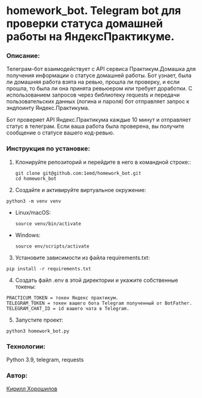 # homework_bot. Telegram bot для проверки статуса домашней работы на ЯндексПрактикуме.

### Описание:

Телеграм-бот взаимодействует с API сервиса Практикум.Домашка для получения информации о статусе домашней работы. Бот узнает, была ли домашняя работа взята на ревью, прошла ли проверку, и если прошла, то была ли она принята ревьюером или требует доработки.
С использованием запросов через библиотеку requests и передачи пользовательских данных (логина и пароля) бот отправляет запрос к эндпоинту Яндекс.Практикума.

Бот проверяет API Яндекс.Практикума каждые 10 минут и отправляет статус в телеграм. Если ваша работа была проверена, вы получите сообщение о статусе вашего код-ревью.

### Инструкция по установке:

1. Клонируйте репозиторий и перейдите в него в командной строке::
   ```
   git clone git@github.com:1emd/homework_bot.git
   cd homework_bot
   ```
2. Создайте и активируйте виртуальное окружение:
  ```
  python3 -m venv venv
  ```
- Linux/macOS:

  ```
  source venv/bin/activate
  ```

- Windows:
  ```
  source env/scripts/activate
  ```

3. Установите зависимости из файла requirements.txt:
  ```
  pip install -r requirements.txt
  ```

4. Создать файл .env в этой директории и укажите собственные токены:
  ```
  PRACTICUM_TOKEN = токен Яндекс практикум.
  TELEGRAM_TOKEN = токен вашего бота Telegram полученный от BotFather.
  TELEGRAM_CHAT_ID = id вашего чата в Telegram.
  ```

5. Запустите проект:
  ```
  python3 homework_bot.py
  ```

### Технологии:
Python 3.9, telegram, requests

### Автор:
[Кирилл Хорошилов](https://github.com/1emd)

